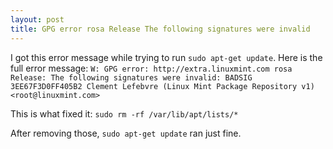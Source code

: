 ```yaml
---
layout: post
title: GPG error rosa Release The following signatures were invalid
---
```


I got this error message while trying to run `sudo apt-get update`. Here is the full error message:
`W: GPG error: http://extra.linuxmint.com rosa Release: The following signatures were invalid: BADSIG 3EE67F3D0FF405B2 Clement Lefebvre (Linux Mint Package Repository v1) <root@linuxmint.com>`

This is what fixed it:
`sudo rm -rf /var/lib/apt/lists/*`

After removing those, `sudo apt-get update` ran just fine.
